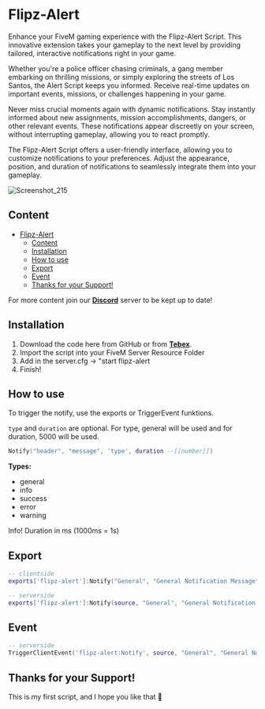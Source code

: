 # Flipz-Alert
Enhance your FiveM gaming experience with the Flipz-Alert Script. This innovative extension takes your gameplay to the next level by providing tailored, interactive notifications right in your game.

Whether you're a police officer chasing criminals, a gang member embarking on thrilling missions, or simply exploring the streets of Los Santos, the Alert Script keeps you informed. Receive real-time updates on important events, missions, or challenges happening in your game.

Never miss crucial moments again with dynamic notifications. Stay instantly informed about new assignments, mission accomplishments, dangers, or other relevant events. These notifications appear discreetly on your screen, without interrupting gameplay, allowing you to react promptly.

The Flipz-Alert Script offers a user-friendly interface, allowing you to customize notifications to your preferences. Adjust the appearance, position, and duration of notifications to seamlessly integrate them into your gameplay.

![Screenshot_215](https://github.com/Musiker15/Flipz-Alert/assets/49867381/34805be8-d879-4551-b18b-d8444d8d0785)

## Content
- [Flipz-Alert](#flipz-alert)
  - [Content](#content)
  - [Installation](#installation)
  - [How to use](#how-to-use)
  - [Export](#export)
  - [Event](#event)
  - [Thanks for your Support!](#thanks-for-your-support)

For more content join our **[Discord](https://discord.gg/hgHNRvXmF9)** server to be kept up to date!

## Installation
1. Download the code here from GitHub or from **[Tebex](https://flipz-resources.tebex.io/)**.
2. Import the script into your FiveM Server Resource Folder
3. Add in the server.cfg -> "start flipz-alert
4. Finish!

## How to use
To trigger the notify, use the exports or TriggerEvent funktions.

`type` and `duration` are optional. For type, general will be used and for duration, 5000 will be used.

```lua
Notify("header", "message", 'type', duration --[[number]])
```

**Types:**
- general
- info
- success
- error
- warning

Info! Duration in ms (1000ms = 1s)

## Export
```lua
-- clientside
exports['flipz-alert']:Notify("General", "General Notification Message", "general", 5000)

-- serverside
exports['flipz-alert']:Notify(source, "General", "General Notification Message", "general", 5000)
```
## Event
```lua
-- serverside
TriggerClientEvent('flipz-alert:Notify', source, "General", "General Notification Message", "general", 5000)
```

## Thanks for your Support!
This is my first script, and I hope you like that 💖
